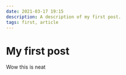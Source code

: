 ```yaml
---
date: 2021-03-17 19:15
description: A description of my first post.
tags: first, article
---
```

# My first post



Wow this is neat
